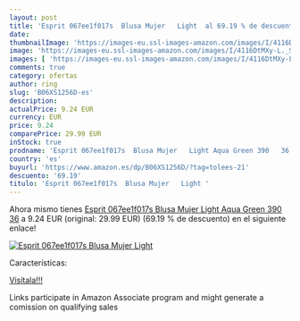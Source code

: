 ```yaml
---
layout: post
title: 'Esprit 067ee1f017s  Blusa Mujer   Light  al 69.19 % de descuento'
date: 
thumbnailImage: 'https://images-eu.ssl-images-amazon.com/images/I/4116DtMXy-L._SL200_.jpg'
image: 'https://images-eu.ssl-images-amazon.com/images/I/4116DtMXy-L._SL200_.jpg'
images: [ 'https://images-eu.ssl-images-amazon.com/images/I/4116DtMXy-L._SL200_.jpg' ]
comments: true
category: ofertas
author: ring
slug: 'B06XS1256D-es'
description:
actualPrice: 9.24 EUR
currency: EUR
price: 9.24
comparePrice: 29.99 EUR
inStock: true
prodname: 'Esprit 067ee1f017s  Blusa Mujer   Light Aqua Green 390   36'
country: 'es'
buyurl: 'https://www.amazon.es/dp/B06XS1256D/?tag=tolees-21'
descuento: '69.19'
titulo: 'Esprit 067ee1f017s  Blusa Mujer   Light '
---
```


Ahora mismo tienes [Esprit 067ee1f017s  Blusa Mujer   Light Aqua Green 390   36](https://www.amazon.es/dp/B06XS1256D/?tag=tolees-21) a 9.24 EUR (original: 29.99 EUR) (69.19 %  de descuento) en el siguiente enlace!

[![Esprit 067ee1f017s  Blusa Mujer   Light ](https://images-eu.ssl-images-amazon.com/images/I/4116DtMXy-L._SL200_.jpg)](https://www.amazon.es/dp/B06XS1256D/?tag=tolees-21)

Características:


[Visítala!!!](https://www.amazon.es/dp/B06XS1256D/?tag=tolees-21)

Links participate in Amazon Associate program and might generate a comission on qualifying sales
